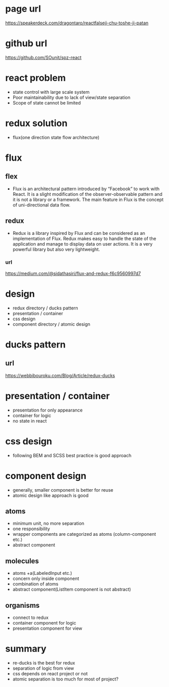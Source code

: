 # page url

https://speakerdeck.com/dragontaro/reactfalseji-chu-toshe-ji-patan

# github url

https://github.com/SOunit/spz-react

# react problem

- state control with large scale system
- Poor maintainability due to lack of view/state separation
- Scope of state cannot be limited

# redux solution

- flux(one direction state flow architecture)

# flux

## flex

- Flux is an architectural pattern introduced by “Facebook” to work with React. It is a slight modification of the observer-observable pattern and it is not a library or a framework. The main feature in Flux is the concept of uni-directional data flow.

## redux

- Redux is a library inspired by Flux and can be considered as an implementation of Flux. Redux makes easy to handle the state of the application and manage to display data on user actions. It is a very powerful library but also very lightweight.

### url

https://medium.com/@sidathasiri/flux-and-redux-f6c9560997d7

# design

- redux directory / ducks pattern
- presentation / container
- css design
- component directory / atomic design

# ducks pattern

## url

https://webbibouroku.com/Blog/Article/redux-ducks

# presentation / container

- presentation for only appearance
- container for logic
- no state in react

# css design

- following BEM and SCSS best practice is good approach

# component design

- generally, smaller component is better for reuse
- atomic design like approach is good

## atoms

- minimum unit, no more separation
- one responsibility
- wrapper components are categorized as atoms (column-component etc.)
- abstract component

## molecules

- atoms +a(LabeledInput etc.)
- concern only inside component
- combination of atoms
- abstract component(ListItem component is not abstract)

## organisms

- connect to redux
- container component for logic
- presentation component for view

# summary

- re-ducks is the best for redux
- separation of logic from view
- css depends on react project or not
- atomic separation is too much for most of project?
